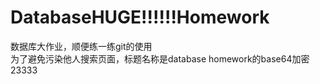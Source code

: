 # DatabaseHUGE!!!!!!Homework
数据库大作业，顺便练一练git的使用  
为了避免污染他人搜索页面，标题名称是database homework的base64加密23333
